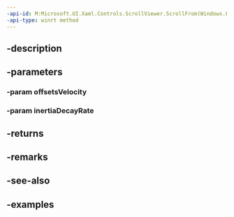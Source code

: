 ```yaml
---
-api-id: M:Microsoft.UI.Xaml.Controls.ScrollViewer.ScrollFrom(Windows.Foundation.Numerics.Vector2,Windows.Foundation.IReference{Windows.Foundation.Numerics.Vector2})
-api-type: winrt method
---
```


## -description

## -parameters

### -param offsetsVelocity

### -param inertiaDecayRate

## -returns

## -remarks

## -see-also

## -examples

